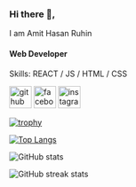 ### Hi there 👋,
I am Amit Hasan Ruhin
#### Web Developer

Skills: REACT / JS / HTML / CSS



[<img src='https://cdn.jsdelivr.net/npm/simple-icons@3.0.1/icons/github.svg' alt='github' height='40'>](https://github.com/amit-ahr)  [<img src='https://cdn.jsdelivr.net/npm/simple-icons@3.0.1/icons/facebook.svg' alt='facebook' height='40'>](https://www.facebook.com/ruhin.tuhin.56)  [<img src='https://cdn.jsdelivr.net/npm/simple-icons@3.0.1/icons/instagram.svg' alt='instagram' height='40'>](https://www.instagram.com/amit_hasan_ruhin_/)  

[![trophy](https://github-profile-trophy.vercel.app/?username=amit-ahr)](https://github.com/ryo-ma/github-profile-trophy)

[![Top Langs](https://github-readme-stats.vercel.app/api/top-langs/?username=amit-ahr)](https://github.com/anuraghazra/github-readme-stats)

![GitHub stats](https://github-readme-stats.vercel.app/api?username=amit-ahr&show_icons=true)  

![GitHub streak stats](https://streak-stats.demolab.com/?user=amit-ahr)  

